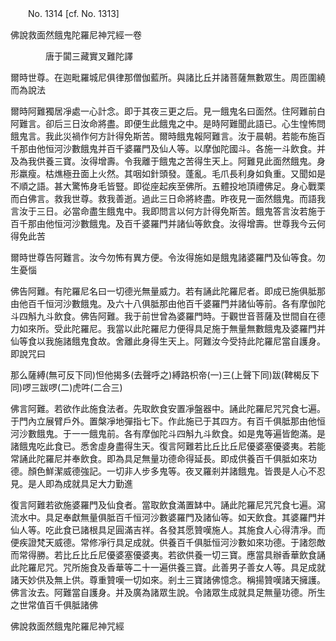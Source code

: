 ﻿　　No. 1314 [cf. No. 1313]

佛說救面然餓鬼陀羅尼神咒經一卷

　　　　唐于闐三藏實叉難陀譯


爾時世尊。在迦毗羅城尼俱律那僧伽藍所。與諸比丘并諸菩薩無數眾生。周匝圍繞而為說法

爾時阿難獨居凈處一心計念。即于其夜三更之后。見一餓鬼名曰面然。住阿難前白阿難言。卻后三日汝命將盡。即便生此餓鬼之中。是時阿難聞此語已。心生惶怖問餓鬼言。我此災禍作何方計得免斯苦。爾時餓鬼報阿難言。汝于晨朝。若能布施百千那由他恒河沙數餓鬼并百千婆羅門及仙人等。以摩伽陀國斗。各施一斗飲食。并及為我供養三寶。汝得增壽。令我離于餓鬼之苦得生天上。阿難見此面然餓鬼。身形羸瘦。枯燋極丑面上火然。其咽如針頭發。蓬亂。毛爪長利身如負重。又聞如是不順之語。甚大驚怖身毛皆豎。即從座起疾至佛所。五體投地頂禮佛足。身心戰栗而白佛言。救我世尊。救我善逝。過此三日命將終盡。昨夜見一面然餓鬼。而語我言汝于三日。必當命盡生餓鬼中。我即問言以何方計得免斯苦。餓鬼答言汝若施于百千那由他恒河沙數餓鬼。及百千婆羅門并諸仙等飲食。汝得增壽。世尊我今云何得免此苦

爾時世尊告阿難言。汝今勿怖有異方便。令汝得施如是餓鬼諸婆羅門及仙等食。勿生憂惱

佛告阿難。有陀羅尼名曰一切德光無量威力。若有誦此陀羅尼者。即成已施俱胝那由他百千恒河沙數餓鬼。及六十八俱胝那由他百千婆羅門并諸仙等前。各有摩伽陀斗四斛九斗飲食。佛告阿難。我于前世曾為婆羅門時。于觀世音菩薩及世間自在德力如來所。受此陀羅尼。我當以此陀羅尼力便得具足施于無量無數餓鬼及婆羅門并仙等食以我施諸餓鬼食故。舍離此身得生天上。阿難汝今受持此陀羅尼當自護身。即說咒曰

那么薩縛(無可反下同)怛他揭多(去聲呼之)縛路枳帝(一)三(上聲下同)跋(鞞楬反下同)啰三跋啰(二)虎吽(二合三)

佛言阿難。若欲作此施食法者。先取飲食安置凈盤器中。誦此陀羅尼咒咒食七遍。于門內立展臂戶外。置槃凈地彈指七下。作此施已于其四方。有百千俱胝那由他恒河沙數餓鬼。于一一餓鬼前。各有摩伽陀斗四斛九斗飲食。如是鬼等遍皆飽滿。是諸餓鬼吃此食已。悉舍虛身盡得生天。復言阿難若比丘比丘尼優婆塞優婆夷。若能常誦此陀羅尼并奉飲食。即為具足無量功德命得延長。即成供養百千俱胝如來功德。顏色鮮潔威德強記。一切非人步多鬼等。夜叉羅剎并諸餓鬼。皆畏是人心不忍見。是人即為成就具足大力勤進

復言阿難若欲施婆羅門及仙食者。當取飲食滿置缽中。誦此陀羅尼咒咒食七遍。瀉流水中。具足奉獻無量俱胝百千恒河沙數婆羅門及諸仙等。如天飲食。其婆羅門并仙人等。吃此食已諸根具足圓滿吉祥。各發其愿贊嘆施人。其施食人心得清凈。而便疾證梵天威德。常修凈行具足成就。供養百千俱胝恒河沙數如來功德。于諸怨敵而常得勝。若比丘比丘尼優婆塞優婆夷。若欲供養一切三寶。應當具辦香華飲食誦此陀羅尼咒。咒所施食及香華等二十一遍供養三寶。此善男子善女人等。具足成就諸天妙供及無上供。尊重贊嘆一切如來。剎土三寶諸佛憶念。稱揚贊嘆諸天擁護。佛言汝去。阿難當自護身。并及廣為諸眾生說。令諸眾生成就具足無量功德。所生之世常值百千俱胝諸佛

佛說救面然餓鬼陀羅尼神咒經
